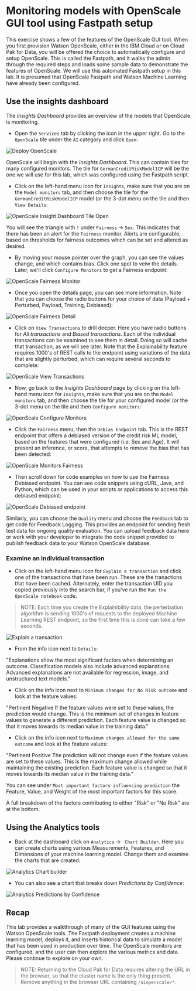 # Monitoring models with OpenScale GUI tool using Fastpath setup

This exercise shows a few of the features of the OpenScale GUI tool. When you first provision Watson OpenScale, either in the IBM Cloud or on Cloud Pak for Data, you will be offered the choice to automatically configure and setup OpenScale. This is called the Fastpath, and it walks the admin through the required steps and loads some sample data to demonstrate the features of OpenScale. We will use this automated Fastpath setup in this lab.
It is presumed that OpenScale Fastpath and Watson Machine Learning have already been configured.

## Use the insights dashboard

The *Insights Dashboard* provides an overview of the models that OpenScale is monitoring.

* Open the `Services` tab by clicking the icon in the upper right. Go to the `OpenScale` tile under the `AI` category and click `Open`:

![Deploy OpenScale](../.gitbook/assets/images/aios/aios-deploy-service.png)

OpenScale will begin with the *Insights Dashboard*. This can contain tiles for many configured monitors. The tile for `GermanCreditRiskModelICP` will be the one we will use for this lab, which was configured using the Fastpath script.

* Click on the left-hand menu icon for `Insights`, make sure that you are on the `Model monitors` tab, and then choose the tile for the `GermanCreditRiskModelICP` model (or the 3-dot menu on the tile and then `View Details`:

![OpenScale Insight Dashboard Tile Open](../.gitbook/assets/images/aios/OpenScaleInsightDashTileOpen.png)

You will see the triangle with `!` under `Fairness` -> `Sex`. This indicates that there has been an alert for the `Fairness` monitor. Alerts are configurable, based on thresholds for fairness outcomes which can be set and altered as desired.

* By moving your mouse pointer over the graph, you can see the values change, and which contains bias. Click one spot to veiw the details. Later, we'll click `Configure Monitors` to get a Fairness endpoint:

![OpenScale Fairness Monitor](../.gitbook/assets/images/aios/OpenScaleFairnessMonitor.png)

* Once you open the details page, you can see more information. Note that you can choose the radio buttons for your choice of data (Payload + Perturbed, Payload, Training, Debiased):

![OpenScale Fairness Detail](../.gitbook/assets/images/aios/OpenScaleFairnessDetail.png)

* Click on `View Transactions` to drill deeper. Here you have radio buttons for *All transactions* and *Biased transactions*. Each of the individual transactions can be examined to see them in detail. Doing so will cache that transaction, as we will see later. Note that the Explainability feature requires 1000's of REST calls to the endpoint using variations of the data that are slightly perturbed, which can require several seconds to complete:

![OpenScale View Transactions](../.gitbook/assets/images/aios/OpenScaleFairnessViewTransactions.png)

* Now, go back to the *Insights Dashboard* page by clicking on the left-hand menu icon for `Insights`, make sure that you are on the `Model monitors` tab, and then choose the tile for your configured model (or the 3-dot menu on the tile and then `Configure monitors`:

![OpenScale Configure Monitors](../.gitbook/assets/images/aios/OpenScaleConfigureMonitors.png)

* Click the `Fairness` menu, then the `Debias Endpoint` tab. This is the REST endpoint that offers a debiased version of the credit risk ML model, based on the features that were configured (i.e. Sex and Age). It will present an inference, or score, that attempts to remove the bias that has been detected:

![OpenScale Monitors Fairness](../.gitbook/assets/images/aios/OpenScaleMonitorFairness.png)

* Then scroll down for code examples on how to use the Fairness Debiased endpoint. You can see code snippets using cURL, Java, and Python, which can be used in your scripts or applications to access this debiased endpoint:

![OpenScale Debiased endpoint](../.gitbook/assets/images/aios/OpenScaleDebiasedEndpoint.png)

Similarly, you can choose the `Quality` menu and choose the `Feedback` tab to get code for Feedback Logging. This provides an endpoint for sending fresh test data for ongoing quality evaluation. You can upload feedback data here or work with your developer to integrate the code snippet provided to publish feedback data to your Watson OpenScale database.

### Examine an individual transaction

* Click on the left-hand menu icon for `Explain a transaction` and click one of the transactions that have been run. These are the tranactions that have been cached. Alternately, enter the transaction UID you copied previously into the search bar, if you've run the `Run the OpenScale notebook` code.

> NOTE: Each time you create the Explainibility data, the perterbation algorithm is sending 1000's of requests to the deployed Machine Learning REST endpoint, so the first time this is done can take a few seconds.

![Explain a transaction](../.gitbook/assets/images/aios/OpenScaleExplainTransaction.png)

* From the info icon next to `Details`:

"Explanations show the most significant factors when determining an outcome. Classification models also include advanced explanations. Advanced explanations are not available for regression, image, and unstructured text models."

* Click on the info icon next to `Minimum changes for No Risk outcome` and look at the feature values:

"Pertinent Negative
If the feature values were set to these values, the prediction would change. This is the minimum set of changes in feature values to generate a different prediction. Each feature value is changed so that it moves towards its median value in the training data."

* Click on the info icon next to `Maximum changes allowed for the same outcome` and look at the feature values:

"Pertinent Positive
The prediction will not change even if the feature values are set to these values. This is the maximum change allowed while maintaining the existing prediction. Each feature value is changed so that it moves towards its median value in the training data."

You can see under `Most important factors influencing prediction` the Feature, Value, and Weight of the most important factors for this score.

A full breakdown of the factors contributing to either "Risk" or "No Risk" are at the bottom.

## Using the Analytics tools

* Back at the dashboard click on `Analytics` -> ` Chart Builder`. Here you can create charts using various Measurements, Features, and Dimensions of your machine learning model. Change them and examine the charts that are created:

![Analytics Chart builder](../.gitbook/assets/images/aios/aios-dashboard-chart-builder.png)

* You can also see a chart that breaks down *Predictions by Confidence*:

![Analytics Predictions by Confidence](../.gitbook/assets/images/aios/aios-analytics-predictions-confidence.png)

## Recap

This lab provides a walkthrough of many of the GUI features using the Watson OpenScale tools. The Fastpath deployment creates a machine learning model, deploys it, and inserts historical data to simulate a model that has been used in production over time. The OpenScale monitors are configured, and the user can then explore the various metrics and data. Please continue to explore on your own.

> NOTE: Returning to the Cloud Pak for Data requires altering the URL in the browser, so that the cluster name is the only thing present. Remove anything in the browser URL containing `/aiopenscale/*`.
